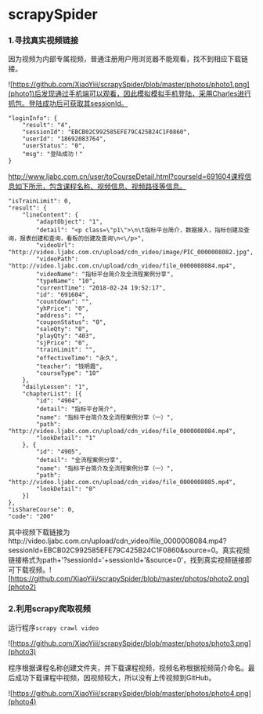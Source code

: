 # scrapySpider

### 1.寻找真实视频链接

因为视频为内部专属视频，普通注册用户用浏览器不能观看，找不到相应下载链接。

![https://github.com/XiaoYiii/scrapySpider/blob/master/photos/photo1.png](photo1)后发现通过手机端可以观看，因此模拟模拟手机登陆，采用Charles进行抓包。登陆成功后可获取其sessionId。

	"loginInfo": {
		"result": "4",
		"sessionId": "EBCB02C992585EFE79C425B24C1F0860",
		"userId": "18692083764",
		"userStatus": "0",
		"msg": "登陆成功！"
	}
http://www.ljabc.com.cn/user/toCourseDetail.html?courseId=691604课程信息如下所示，包含课程名称、视频信息、视频路径等信息。

	"isTrainLimit": 0,
	"result": {
		"lineContent": {
			"adaptObject": "1",
			"detail": "<p class=\"p1\">\n\t指标平台简介，数据接入，指标创建及查询，报表创建和查询，看板的创建及查询\n<\/p>",
			"videoUrl": "http://video.ljabc.com.cn/upload/cdn_video/image/PIC_0000008082.jpg",
			"videoPath": "http://video.ljabc.com.cn/upload/cdn_video/file_0000008084.mp4",
			"videoName": "指标平台简介及全流程案例分享",
			"typeName": "10",
			"currentTime": "2018-02-24 19:52:17",
			"id": "691604",
			"countdown": "",
			"yhPrice": "0",
			"address": "",
			"couponStatus": "0",
			"saleQty": "0",
			"playQty": "403",
			"sjPrice": "0",
			"trainLimit": "",
			"effectiveTime": "永久",
			"teacher": "钱明霞",
			"courseType": "10"
		},
		"dailyLesson": "1",
		"chapterList": [{
			"id": "4904",
			"detail": "指标平台简介",
			"name": "指标平台简介及全流程案例分享（一）",
			"path": "http://video.ljabc.com.cn/upload/cdn_video/file_0000008084.mp4",
			"lookDetail": "1"
		}, {
			"id": "4905",
			"detail": "全流程案例分享",
			"name": "指标平台简介及全流程案例分享（一）",
			"path": "http://video.ljabc.com.cn/upload/cdn_video/file_0000008085.mp4",
			"lookDetail": "0"
		}]
	},
	"isShareCourse": 0,
	"code": "200"
其中视频下载链接为http://video.ljabc.com.cn/upload/cdn_video/file_0000008084.mp4?sessionId=EBCB02C992585EFE79C425B24C1F0860&source=0。真实视频链接格式为path+'?sessionId='+sessionId+'&source=0'，找到真实视频链接即可下载视频。![https://github.com/XiaoYiii/scrapySpider/blob/master/photos/photo2.png](photo2)

### 2.利用scrapy爬取视频

运行程序`scrapy crawl video`

![https://github.com/XiaoYiii/scrapySpider/blob/master/photos/photo3.png](photo3)

程序根据课程名称创建文件夹，并下载课程视频，视频名称根据视频简介命名。最后成功下载课程中视频，因视频较大，所以没有上传视频到GitHub。

![https://github.com/XiaoYiii/scrapySpider/blob/master/photos/photo4.png](photo4)